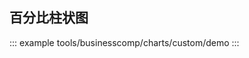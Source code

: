 <!--
 * @Description: 
 * @Date: 2024-10-30 16:58:47
 * @LastEditTime: 2024-10-31 14:37:13
-->
## 百分比柱状图

::: example
tools/businesscomp/charts/custom/demo
:::
